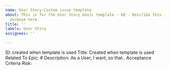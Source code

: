 ```yaml
---
name: User Story-Custom issue template
about: This is for the User Story basic template - GD - Describe this issue template's
  purpose here.
title: ''
labels: User Story
assignees: ''

---
```


ID: created when template is used
Title: Created when template is used
Related To Epic: #
Description: As a User, I want, so that..
Acceptance Criteria
Risk:
